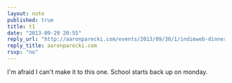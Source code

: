 ```yaml
---
layout: note
published: true
title: t1
date: "2013-09-29 20:55"
reply_url: "http://aaronparecki.com/events/2013/09/30/1/indieweb-dinner-at-21st-amendment"
reply_title: aaronparecki.com
rsvp: "no"
---
```


I'm afraid I can't make it to this one.  School starts back up on monday.